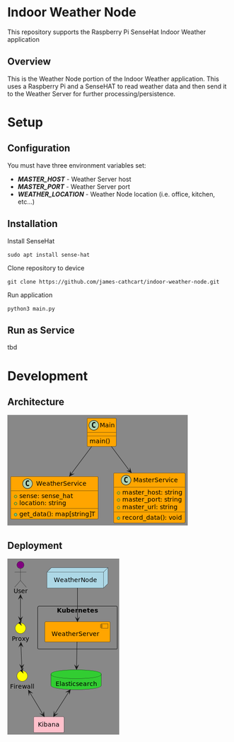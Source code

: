 # Indoor Weather Node

This repository supports the Raspberry Pi SenseHat Indoor Weather application

## Overview
This is the Weather Node portion of the Indoor Weather application. This uses a Raspberry Pi and a SenseHAT to read weather data and then send it to the Weather Server for further processing/persistence.

# Setup
## Configuration
You must have three environment variables set:
- **_MASTER_HOST_** - Weather Server host 
- **_MASTER_PORT_** - Weather Server port
- **_WEATHER_LOCATION_** - Weather Node location (i.e. office, kitchen, etc...)

## Installation
Install SenseHat
```
sudo apt install sense-hat
```
Clone repository to device
```
git clone https://github.com/james-cathcart/indoor-weather-node.git
```
Run application
```
python3 main.py
```

## Run as Service
tbd

# Development
## Architecture
![](docs/classes.png)

## Deployment
![](docs/deployment.png)